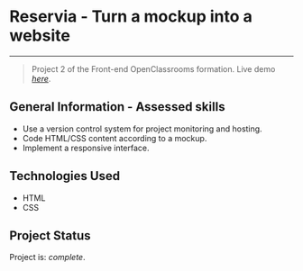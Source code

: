 # Reservia - Turn a mockup into a website
***

> Project 2 of the Front-end OpenClassrooms formation.
> Live demo [_here_](https://thecatisonthemoon.github.io/GilletGarasSamantha_2_25032021/).


## General Information - Assessed skills
- Use a version control system for project monitoring and hosting.
- Code HTML/CSS content according to a mockup.
- Implement a responsive interface.


## Technologies Used
- HTML
- CSS


## Project Status
Project is: _complete_.